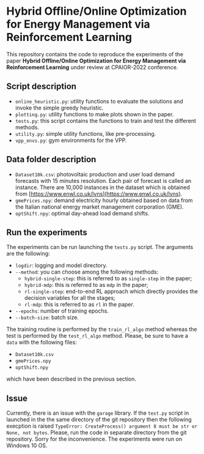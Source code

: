 # Hybrid Offline/Online Optimization for Energy Management via Reinforcement Learning

 
This repository contains the code to reproduce the experiments of the paper **Hybrid Offline/Online Optimization for Energy
Management via Reinforcement Learning** under review at CPAIOR-2022 conference.

## Script description
* `online_heuristic.py`: utility functions to evaluate the solutions and invoke the simple
                         greedy heuristic.
* `plotting.py`: utility functions to make plots shown in the paper.
* `tests.py`: this script contains the functions to train and test the different methods.
* `utility.py`: simple utility functions, like pre-processing.
* `vpp_envs.py`: gym environments for the VPP.

## Data folder description
* `Dataset10k.csv`: photovoltaic production and user load demand forecasts with 15 minutes
                    resolution. Each pair of forecast is called an instance. There are 
                    10,000 instances in the dataset which is obtained from 
                    [https://www.enwl.co.uk/lvns](https://www.enwl.co.uk/lvns).
* `gmePrices.npy`:  demand electricity hourly obtained based on data from the Italian national energy 
                    market management corporation (GME).
* `optShift.npy`: optimal day-ahead load demand shifts.

## Run the experiments
The experiments can be run launching the `tests.py` script. The arguments are the following:
* `logdir`: logging and model directory.
* `--method`: you can choose among the following methods:
  * `hybrid-single-step`: this is referred to as `single-step` in the paper;
  * `hybrid-mdp`: this is referred to as `mdp` in the paper;
  * `rl-single-step`: end-to-end RL approach which directly provides the decision variables for 
                      all the stages;
  * `rl-mdp`: this is referred to as `rl` in the paper.
* `--epochs`: number of training epochs.
* `--batch-size`: batch size.
  
The training routine is performed by the `train_rl_algo` method whereas the test is performed by
the `test_rl_algo` method. Please, be sure to have a `data` with the following files:
* `Dataset10k.csv`
* `gmePrices.npy`
* `optShift.npy`

which have been described in the previous section.

## Issue
Currently, there is an issue with the `garage` library. If the `test.py` script in launched in the 
the same directory of the git repository then the following execption is raised
`TypeError: CreateProcess() argument 8 must be str or None, not bytes`.
Please, run the code in separate directory from the git repository. Sorry for the inconvenience.
The experiments were run on Windows 10 OS.
            


